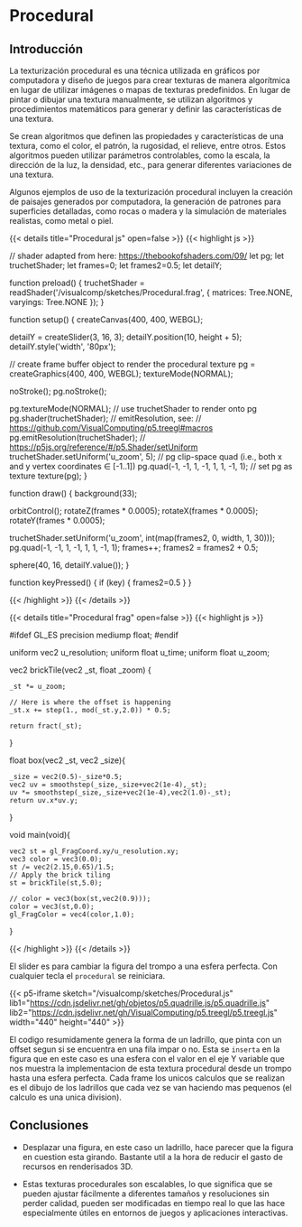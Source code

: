 # Procedural

## Introducción

La texturización procedural es una técnica utilizada en gráficos por computadora y diseño de juegos para crear texturas de manera algorítmica en lugar de utilizar imágenes o mapas de texturas predefinidos. En lugar de pintar o dibujar una textura manualmente, se utilizan algoritmos y procedimientos matemáticos para generar y definir las características de una textura.

Se crean algoritmos que definen las propiedades y características de una textura, como el color, el patrón, la rugosidad, el relieve, entre otros. Estos algoritmos pueden utilizar parámetros controlables, como la escala, la dirección de la luz, la densidad, etc., para generar diferentes variaciones de una textura.

Algunos ejemplos de uso de la texturización procedural incluyen la creación de paisajes generados por computadora, la generación de patrones para superficies detalladas, como rocas o madera y la simulación de materiales realistas, como metal o piel.

{{< details title="Procedural js" open=false >}}
{{< highlight js >}}

// shader adapted from here: https://thebookofshaders.com/09/
let pg;
let truchetShader;
let frames=0;
let frames2=0.5;
let detailY;

function preload() {
  truchetShader = readShader('/visualcomp/sketches/Procedural.frag', { matrices: Tree.NONE, varyings: Tree.NONE });
}

function setup() {
  createCanvas(400, 400, WEBGL);

  detailY = createSlider(3, 16, 3);
  detailY.position(10, height + 5);
  detailY.style('width', '80px');

  // create frame buffer object to render the procedural texture
  pg = createGraphics(400, 400, WEBGL);
  textureMode(NORMAL);

  noStroke();
  pg.noStroke();

  pg.textureMode(NORMAL);
  // use truchetShader to render onto pg
  pg.shader(truchetShader);
  // emitResolution, see:
  // https://github.com/VisualComputing/p5.treegl#macros
  pg.emitResolution(truchetShader);
  // https://p5js.org/reference/#/p5.Shader/setUniform
  truchetShader.setUniform('u_zoom', 5);
  // pg clip-space quad (i.e., both x and y vertex coordinates ∈ [-1..1])
  pg.quad(-1, -1, 1, -1, 1, 1, -1, 1);
  // set pg as texture
  texture(pg);
}

function draw() {
  background(33);
  
  orbitControl();
  rotateZ(frames * 0.0005);
  rotateX(frames * 0.0005);
  rotateY(frames * 0.0005);

  truchetShader.setUniform('u_zoom', int(map(frames2, 0, width, 1, 30)));
  pg.quad(-1, -1, 1, -1, 1, 1, -1, 1);
  frames++;
  frames2 = frames2 + 0.5;
  
  sphere(40, 16, detailY.value());
}

function keyPressed() {
  if (key) {
    frames2=0.5
  }
}

{{< /highlight >}}
{{< /details >}}

{{< details title="Procedural frag" open=false >}}
{{< highlight js >}}

#ifdef GL_ES
precision mediump float;
#endif

uniform vec2 u_resolution;
uniform float u_time;
uniform float u_zoom;

vec2 brickTile(vec2 _st, float _zoom) {

    _st *= u_zoom;

    // Here is where the offset is happening
    _st.x += step(1., mod(_st.y,2.0)) * 0.5;

    return fract(_st);
}

float box(vec2 _st, vec2 _size){

    _size = vec2(0.5)-_size*0.5;
    vec2 uv = smoothstep(_size,_size+vec2(1e-4),_st);
    uv *= smoothstep(_size,_size+vec2(1e-4),vec2(1.0)-_st);
    return uv.x*uv.y;
}

void main(void){

    vec2 st = gl_FragCoord.xy/u_resolution.xy;
    vec3 color = vec3(0.0);
    st /= vec2(2.15,0.65)/1.5;
    // Apply the brick tiling
    st = brickTile(st,5.0);

    // color = vec3(box(st,vec2(0.9)));
    color = vec3(st,0.0);
    gl_FragColor = vec4(color,1.0);
}


{{< /highlight >}}
{{< /details >}}

El slider es para cambiar la figura del trompo a una esfera perfecta. Con cualquier tecla el `procedural` se reiniciara.

{{< p5-iframe sketch="/visualcomp/sketches/Procedural.js" lib1="https://cdn.jsdelivr.net/gh/objetos/p5.quadrille.js/p5.quadrille.js" lib2="https://cdn.jsdelivr.net/gh/VisualComputing/p5.treegl/p5.treegl.js" width="440" height="440" >}}

El codigo resumidamente genera la forma de un ladrillo, que pinta con un offset segun si se encuentra en una fila impar o no. Esta se `inserta` en la figura que en este caso es una esfera con el valor en el eje Y variable que nos muestra la implementacion de esta textura procedural desde un trompo hasta una esfera perfecta. Cada frame los unicos calculos que se realizan es el dibujo de los ladrillos que cada vez se van haciendo mas pequenos (el calculo es una unica division).

## Conclusiones

- Desplazar una figura, en este caso un ladrillo, hace parecer que la figura en cuestion esta girando. Bastante util a la hora de reducir el gasto de recursos en renderisados 3D.

- Estas texturas procedurales son escalables, lo que significa que se pueden ajustar fácilmente a diferentes tamaños y resoluciones sin perder calidad, pueden ser modificadas en tiempo real lo que las hace especialmente útiles en entornos de juegos y aplicaciones interactivas.



